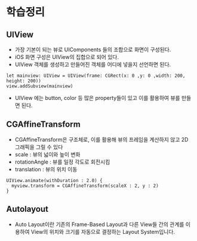# 학습정리

## UIView
- 가장 기본이 되는 뷰로 UIComponents 들의 조합으로 화면이 구성된다.
- iOS 화면 구성은 UIView의 집합으로 되어 있다.
- UIView 객체를 생성하고 만들어진 객체를 어디에 넣을지 선언하면 된다.
```
let mainview: UIView = UIView(frame: CGRect(x: 0 ,y: 0 ,width: 200, height: 200))
view.addSubview(mainview)
```
- UIView 에는 button, color 등 많은 property들이 있고 이를 활용하여 뷰를 만들면 된다.

## CGAffineTransform
- CGAffineTransform은 구조체로, 이를 활용해 뷰의 프레임을 계산하지 않고 2D 그래픽을 그릴 수 있다
- scale : 뷰의 넓이와 높이 변화
- rotationAngle : 뷰를 일정 각도로 회전시킴
- translation : 뷰의 위치 이동
```
UIView.animate(withDuration : 2.0) {
  myview.transform = CGAffineTransform(scaleX : 2, y : 2)
}
```
## Autolayout
- Auto Layout이란 기존의 Frame-Based Layout과 다른 View들 간의 관계를 이용하여 View의 위치와 크기를 자동으로 결정하는 Layout System입니다.
